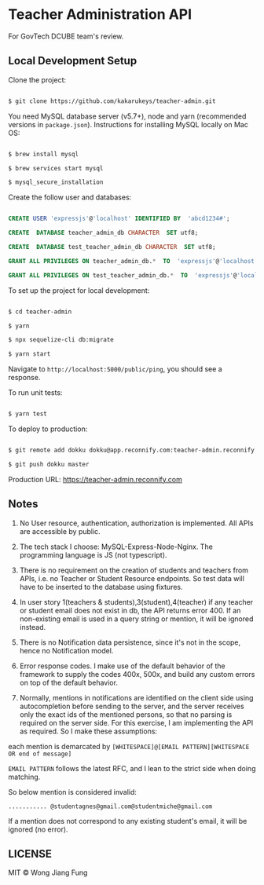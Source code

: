 
#  Teacher Administration API

  

For GovTech DCUBE team's review.

  

##  Local Development Setup

  

Clone the project:

  

```sh

$ git clone https://github.com/kakarukeys/teacher-admin.git

```

  

You need MySQL database server (v5.7+), node and yarn (recommended versions in `package.json`). Instructions for installing MySQL locally on Mac OS:

  

```sh

$ brew install mysql

$ brew services start mysql

$ mysql_secure_installation

```

  

Create the follow user and databases:

  

```sql

CREATE USER 'expressjs'@'localhost' IDENTIFIED BY  'abcd1234#';

CREATE  DATABASE teacher_admin_db CHARACTER  SET utf8;

CREATE  DATABASE test_teacher_admin_db CHARACTER  SET utf8;

GRANT ALL PRIVILEGES ON teacher_admin_db.*  TO  'expressjs'@'localhost';

GRANT ALL PRIVILEGES ON test_teacher_admin_db.*  TO  'expressjs'@'localhost';

```

  

To set up the project for local development:

  

```sh

$ cd teacher-admin

$ yarn

$ npx sequelize-cli db:migrate

$ yarn start

```

  

Navigate to `http://localhost:5000/public/ping`, you should see a response.

  

To run unit tests:

  

```sh

$ yarn test

```

  

To deploy to production:

  

```sh

$ git remote add dokku dokku@app.reconnify.com:teacher-admin.reconnify.com

$ git push dokku master

```

  

Production URL: https://teacher-admin.reconnify.com

  

##  Notes

  

1. No User resource, authentication, authorization is implemented. All APIs are accessible by public.

2. The tech stack I choose: MySQL-Express-Node-Nginx. The programming language is JS (not typescript).

3. There is no requirement on the creation of students and teachers from APIs, i.e. no Teacher or Student Resource endpoints. So test data will have to be inserted to the database using fixtures.

4. In user story 1(teachers & students),3(student),4(teacher) if any teacher or student email does not exist in db, the API returns error 400. If an non-existing email is used in a query string or mention, it will be ignored instead.

5. There is no Notification data persistence, since it's not in the scope, hence no Notification model.

6. Error response codes. I make use of the default behavior of the framework to supply the codes 400x, 500x, and build any custom errors on top of the default behavior.

7. Normally, mentions in notifications are identified on the client side using autocompletion before sending to the server, and the server receives only the exact ids of the mentioned persons, so that no parsing is required on the server side. For this exercise, I am implementing the API as required. So I make these assumptions:

  

each mention is demarcated by `[WHITESPACE]@[EMAIL PATTERN][WHITESPACE OR end of message]`

`EMAIL PATTERN` follows the latest RFC, and I lean to the strict side when doing matching.

  

So below mention is considered invalid:

`........... @studentagnes@gmail.com@studentmiche@gmail.com`

  

If a mention does not correspond to any existing student's email, it will be ignored (no error).

  

##  LICENSE

  

MIT © Wong Jiang Fung
